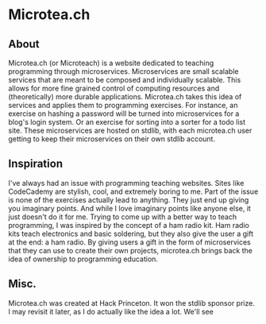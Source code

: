 # Microtea.ch


## About 

Microtea.ch (or Microteach) is a website dedicated to teaching programming
through microservices. Microservices are small scalable services that are meant
to be composed and individually scalable. This allows for more fine grained
control of computing resources and (theoretically) more durable applications.
Microtea.ch takes this idea of services and applies them to programming
exercises. For instance, an exercise on hashing a password will be turned into
microservices for a blog's login system. Or an exercise for sorting into a
sorter for a todo list site. These microservices are hosted on stdlib, with each
microtea.ch user getting to keep their microservices on their own stdlib account.


## Inspiration

I've always had an issue with programming teaching websites. Sites like
CodeCademy are stylish, cool, and extremely boring to me. Part of the issue is
none of the exercises actually lead to anything. They just end up giving you
imaginary points. And while I love imaginary points like anyone else, it just
doesn't do it for me. Trying to come up with a better way to teach programming,
I was inspired by the concept of a ham radio kit. Ham radio kits teach
electronics and basic soldering, but they also give the user a gift at the end:
a ham radio. By giving users a gift in the form of microservices that they can
use to create their own projects, microtea.ch brings back the idea of ownership
to programming education.

## Misc.

Microtea.ch was created at Hack Princeton. It won the stdlib sponsor prize.
I may revisit it later, as I do actually like the idea a lot. We'll see
